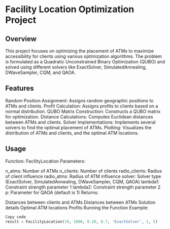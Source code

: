 # Facility Location Optimization Project

## Overview
This project focuses on optimizing the placement of ATMs to maximize accessibility for clients using various optimization algorithms. The problem is formulated as a Quadratic Unconstrained Binary Optimization (QUBO) and solved using different solvers like ExactSolver, SimulatedAnnealing, DWaveSampler, CQM, and QAOA.

## Features
Random Position Assignment: Assigns random geographic positions to ATMs and clients.
Profit Calculation: Assigns profits to clients based on a normal distribution.
QUBO Matrix Construction: Constructs a QUBO matrix for optimization.
Distance Calculations: Computes Euclidean distances between ATMs and clients.
Solver Implementations: Implements several solvers to find the optimal placement of ATMs.
Plotting: Visualizes the distribution of ATMs and clients, and the optimal ATM locations.
## Usage
Function: FacilityLocation
Parameters:

n_atms: Number of ATMs
n_clients: Number of clients
radio_clients: Radius of client influence
radio_atms: Radius of ATM influence
solver: Solver type (ExactSolver, SimulatedAnnealing, DWaveSampler, CQM, QAOA)
lambda1: Constraint strength parameter 1
lambda2: Constraint strength parameter 2
p: Parameter for QAOA (default is 1)
Returns:

Distances between clients and ATMs
Distances between ATMs
Solution details
Optimal ATM locations
Profits
Running the Function
Example:

```python
Copy code
result = FacilityLocation(19, 1000, 0.20, 0.7, 'ExactSolver', 1, 5)
```
